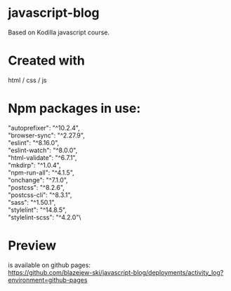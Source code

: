 # javascript-blog
Based on Kodilla javascript course.

# Created with
html / css / js

# Npm packages in use:
"autoprefixer": "^10.2.4",\
"browser-sync": "^2.27.9",\
"eslint": "^8.16.0",\
"eslint-watch": "^8.0.0",\
"html-validate": "^6.7.1",\
"mkdirp": "^1.0.4",\
"npm-run-all": "^4.1.5",\
"onchange": "^7.1.0",\
"postcss": "^8.2.6",\
"postcss-cli": "^8.3.1",\
"sass": "^1.50.1",\
"stylelint": "^14.8.5",\
"stylelint-scss": "^4.2.0"\

# Preview
is available on github pages:\
https://github.com/blazejew-ski/javascript-blog/deployments/activity_log?environment=github-pages

